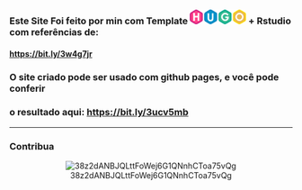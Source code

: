 
### Este Site Foi feito por min com Template <img src="https://raw.githubusercontent.com/gohugoio/gohugoioTheme/master/static/images/hugo-logo-wide.svg?sanitize=true" alt="Hugo" width="100">  + Rstudio com referências de:
#### https://bit.ly/3w4g7jr

###  O site criado pode ser usado com github pages, e você pode conferir
### o resultado aqui: https://bit.ly/3ucv5mb

---
### Contribua

<div align="center">

![38z2dANBJQLttFoWej6G1QNnhCToa75vQg](public/img/donate)\
38z2dANBJQLttFoWej6G1QNnhCToa75vQg

</div>